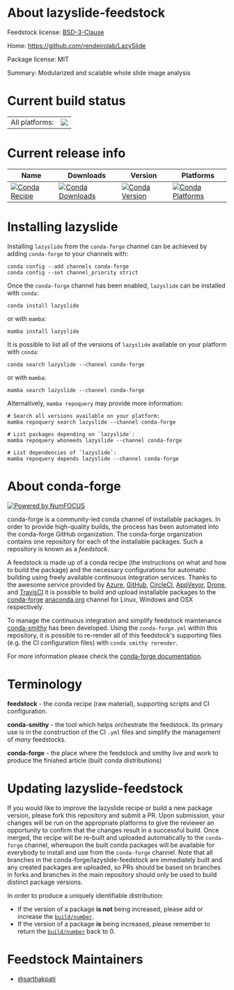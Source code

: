 About lazyslide-feedstock
=========================

Feedstock license: [BSD-3-Clause](https://github.com/conda-forge/lazyslide-feedstock/blob/main/LICENSE.txt)

Home: https://github.com/rendeirolab/LazySlide

Package license: MIT

Summary: Modularized and scalable whole slide image analysis

Current build status
====================


<table><tr><td>All platforms:</td>
    <td>
      <a href="https://dev.azure.com/conda-forge/feedstock-builds/_build/latest?definitionId=26214&branchName=main">
        <img src="https://dev.azure.com/conda-forge/feedstock-builds/_apis/build/status/lazyslide-feedstock?branchName=main">
      </a>
    </td>
  </tr>
</table>

Current release info
====================

| Name | Downloads | Version | Platforms |
| --- | --- | --- | --- |
| [![Conda Recipe](https://img.shields.io/badge/recipe-lazyslide-green.svg)](https://anaconda.org/conda-forge/lazyslide) | [![Conda Downloads](https://img.shields.io/conda/dn/conda-forge/lazyslide.svg)](https://anaconda.org/conda-forge/lazyslide) | [![Conda Version](https://img.shields.io/conda/vn/conda-forge/lazyslide.svg)](https://anaconda.org/conda-forge/lazyslide) | [![Conda Platforms](https://img.shields.io/conda/pn/conda-forge/lazyslide.svg)](https://anaconda.org/conda-forge/lazyslide) |

Installing lazyslide
====================

Installing `lazyslide` from the `conda-forge` channel can be achieved by adding `conda-forge` to your channels with:

```
conda config --add channels conda-forge
conda config --set channel_priority strict
```

Once the `conda-forge` channel has been enabled, `lazyslide` can be installed with `conda`:

```
conda install lazyslide
```

or with `mamba`:

```
mamba install lazyslide
```

It is possible to list all of the versions of `lazyslide` available on your platform with `conda`:

```
conda search lazyslide --channel conda-forge
```

or with `mamba`:

```
mamba search lazyslide --channel conda-forge
```

Alternatively, `mamba repoquery` may provide more information:

```
# Search all versions available on your platform:
mamba repoquery search lazyslide --channel conda-forge

# List packages depending on `lazyslide`:
mamba repoquery whoneeds lazyslide --channel conda-forge

# List dependencies of `lazyslide`:
mamba repoquery depends lazyslide --channel conda-forge
```


About conda-forge
=================

[![Powered by
NumFOCUS](https://img.shields.io/badge/powered%20by-NumFOCUS-orange.svg?style=flat&colorA=E1523D&colorB=007D8A)](https://numfocus.org)

conda-forge is a community-led conda channel of installable packages.
In order to provide high-quality builds, the process has been automated into the
conda-forge GitHub organization. The conda-forge organization contains one repository
for each of the installable packages. Such a repository is known as a *feedstock*.

A feedstock is made up of a conda recipe (the instructions on what and how to build
the package) and the necessary configurations for automatic building using freely
available continuous integration services. Thanks to the awesome service provided by
[Azure](https://azure.microsoft.com/en-us/services/devops/), [GitHub](https://github.com/),
[CircleCI](https://circleci.com/), [AppVeyor](https://www.appveyor.com/),
[Drone](https://cloud.drone.io/welcome), and [TravisCI](https://travis-ci.com/)
it is possible to build and upload installable packages to the
[conda-forge](https://anaconda.org/conda-forge) [anaconda.org](https://anaconda.org/)
channel for Linux, Windows and OSX respectively.

To manage the continuous integration and simplify feedstock maintenance
[conda-smithy](https://github.com/conda-forge/conda-smithy) has been developed.
Using the ``conda-forge.yml`` within this repository, it is possible to re-render all of
this feedstock's supporting files (e.g. the CI configuration files) with ``conda smithy rerender``.

For more information please check the [conda-forge documentation](https://conda-forge.org/docs/).

Terminology
===========

**feedstock** - the conda recipe (raw material), supporting scripts and CI configuration.

**conda-smithy** - the tool which helps orchestrate the feedstock.
                   Its primary use is in the construction of the CI ``.yml`` files
                   and simplify the management of *many* feedstocks.

**conda-forge** - the place where the feedstock and smithy live and work to
                  produce the finished article (built conda distributions)


Updating lazyslide-feedstock
============================

If you would like to improve the lazyslide recipe or build a new
package version, please fork this repository and submit a PR. Upon submission,
your changes will be run on the appropriate platforms to give the reviewer an
opportunity to confirm that the changes result in a successful build. Once
merged, the recipe will be re-built and uploaded automatically to the
`conda-forge` channel, whereupon the built conda packages will be available for
everybody to install and use from the `conda-forge` channel.
Note that all branches in the conda-forge/lazyslide-feedstock are
immediately built and any created packages are uploaded, so PRs should be based
on branches in forks and branches in the main repository should only be used to
build distinct package versions.

In order to produce a uniquely identifiable distribution:
 * If the version of a package **is not** being increased, please add or increase
   the [``build/number``](https://docs.conda.io/projects/conda-build/en/latest/resources/define-metadata.html#build-number-and-string).
 * If the version of a package **is** being increased, please remember to return
   the [``build/number``](https://docs.conda.io/projects/conda-build/en/latest/resources/define-metadata.html#build-number-and-string)
   back to 0.

Feedstock Maintainers
=====================

* [@sarthakpati](https://github.com/sarthakpati/)

